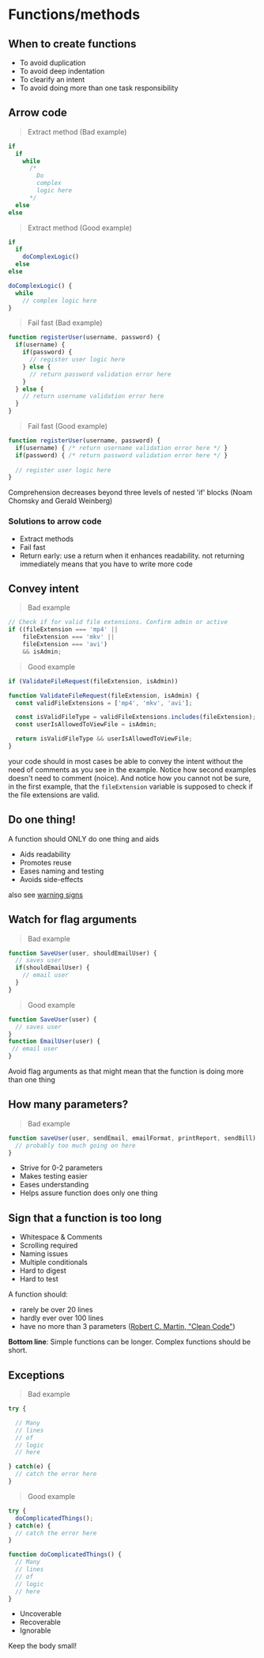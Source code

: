 # Functions/methods

## When to create functions

* To avoid duplication
* To avoid deep indentation
* To clearify an intent
* To avoid doing more than one task responsibility 

## Arrow code

> Extract method (Bad example)

```javascript
if
  if
    while
      /*
        Do 
        complex 
        logic here
      */
  else
else
```
> Extract method (Good example)

```javascript
if
  if
    doComplexLogic()
  else
else

doComplexLogic() {
  while
    // complex logic here
}
```

> Fail fast (Bad example)

```javascript
function registerUser(username, password) {
  if(username) {
    if(password) {
      // register user logic here
    } else {
      // return password validation error here
    }
  } else {
    // return username validation error here
  }
}
```

> Fail fast (Good example)

```javascript
function registerUser(username, password) {
  if(username) { /* return username validation error here */ }
  if(password) { /* return password validation error here */ }
  
  // register user logic here
}
```
Comprehension decreases beyond three levels of nested 'if' blocks
(Noam Chomsky and Gerald Weinberg)

### Solutions to arrow code

* Extract methods
* Fail fast
* Return early:
  use a return when it enhances readability. not returning immediately means that you have to write more code

## Convey intent

> Bad example

```javascript
// Check if for valid file extensions. Confirm admin or active
if ((fileExtension === 'mp4' ||
    fileExtension === 'mkv' ||
    fileExtension === 'avi')
    && isAdmin;
```

> Good example

```javascript 
if (ValidateFileRequest(fileExtension, isAdmin))

function ValidateFileRequest(fileExtension, isAdmin) {
  const validFileExtensions = ['mp4', 'mkv', 'avi'];

  const isValidFileType = validFileExtensions.includes(fileExtension);
  const userIsAllowedToViewFile = isAdmin;

  return isValidFileType && userIsAllowedToViewFile;
}
```

your code should in most cases be able to convey the intent without the need of comments as you see in the example. Notice how second examples doesn't need to comment (noice).
And notice how you cannot not be sure, in the first example, that the `fileExtension` variable is supposed to check if the file extensions are valid.

## Do one thing!

A function should ONLY do one thing and aids 

* Aids readability
* Promotes reuse
* Eases naming and testing
* Avoids side-effects

<aside class="notice">
also see <a href="?javascript#warning-signs">warning signs</a>
</aside>

## Watch for flag arguments

> Bad example

```javascript
function SaveUser(user, shouldEmailUser) {
  // saves user
  if(shouldEmailUser) {
    // email user
  }
}
```

> Good example

```javascript
function SaveUser(user) {
  // saves user
}
function EmailUser(user) {
 // email user 
}
```

Avoid flag arguments as that might mean that the function is doing more than one thing

## How many parameters?

> Bad example

```javascript
function saveUser(user, sendEmail, emailFormat, printReport, sendBill) {
  // probably too much going on here
}
```

* Strive for 0-2 parameters
* Makes testing easier
* Eases understanding
* Helps assure function does only one thing

## Sign that a function is too long

* Whitespace & Comments
* Scrolling required
* Naming issues
* Multiple conditionals 
* Hard to digest
* Hard to test

A function should:

* rarely be over 20 lines
* hardly ever over 100 lines
* have no more than 3 parameters
(<a href="https://en.wikipedia.org/wiki/Robert_Cecil_Martin">Robert C. Martin, "Clean Code"</a>)

**Bottom line**: Simple functions can be longer. Complex functions should be short.

## Exceptions

> Bad example

```javascript
try {

  // Many 
  // lines 
  // of 
  // logic 
  // here

} catch(e) {
  // catch the error here
}
```

> Good example

```javascript
try {
  doComplicatedThings();
} catch(e) {
  // catch the error here
}

function doComplicatedThings() {
  // Many 
  // lines 
  // of 
  // logic 
  // here
}
```

* Uncoverable
* Recoverable
* Ignorable

Keep the body small!
